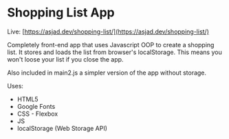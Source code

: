 # Shopping List App

Live: [https://asjad.dev/shopping-list/](https://asjad.dev/shopping-list/)

Completely front-end app that uses Javascript OOP to create a shopping list. It stores and loads the list from browser's localStorage.
This means you won't loose your list if you close the app.

Also included in main2.js a simpler version of the app without storage.

Uses:

- HTML5
- Google Fonts
- CSS - Flexbox
- JS
- localStorage (Web Storage API)
